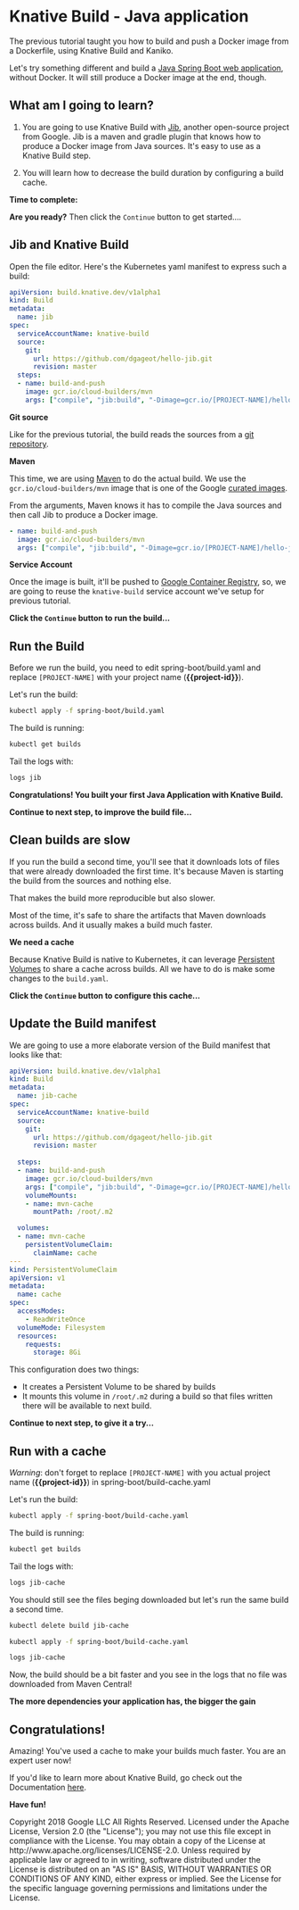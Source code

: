 <walkthrough-author name="David Gageot" repositoryUrl="https://github.com/GoogleContainerTools/knative-build-tutorials" email="dgageot@google.com" tutorialName="knative-build-spring-boot"></walkthrough-author>

# Knative Build - Java application

The previous tutorial taught you how to build and push a Docker image from a Dockerfile,
using Knative Build and Kaniko.

Let's try something different and build a [Java Spring Boot web application](https://github.com/dgageot/hello-jib),
without Docker. It will still produce a Docker image at the end, though.

## What am I going to learn?

 1. You are going to use Knative Build with [Jib](https://github.com/GoogleContainerTools/jib),
another open-source project from Google. Jib is a maven and gradle plugin that knows how to produce a Docker image
from Java sources. It's easy to use as a Knative Build step.

 2. You will learn how to decrease the build duration by configuring a build cache.

**Time to complete:** <walkthrough-tutorial-duration duration="TODO"></walkthrough-tutorial-duration>

**Are you ready?** Then click the `Continue` button to get started....

## Jib and Knative Build

<walkthrough-spotlight-pointer spotlightId="devshell-web-editor-button">Open the file editor</walkthrough-spotlight-pointer>.
Here's the Kubernetes <walkthrough-editor-open-file filePath="knative-build-tutorials/spring-boot/build.yaml">yaml manifest</walkthrough-editor-open-file>
to express such a build:

```yaml
apiVersion: build.knative.dev/v1alpha1
kind: Build
metadata:
  name: jib
spec:
  serviceAccountName: knative-build
  source:
    git:
      url: https://github.com/dgageot/hello-jib.git
      revision: master
  steps:
  - name: build-and-push
    image: gcr.io/cloud-builders/mvn
    args: ["compile", "jib:build", "-Dimage=gcr.io/[PROJECT-NAME]/hello-jib"]
```

**Git source**

Like for the previous tutorial, the build reads the sources from a [git repository](https://github.com/dgageot/hello-jib).

**Maven**

This time, we are using [Maven](https://maven.apache.org/) to do the actual build.
We use the `gcr.io/cloud-builders/mvn` image that is one of the Google
[curated images](https://github.com/GoogleCloudPlatform/cloud-builders).

From the arguments, Maven knows it has to compile the Java sources and then call Jib
to produce a Docker image.

```yaml
- name: build-and-push
  image: gcr.io/cloud-builders/mvn
  args: ["compile", "jib:build", "-Dimage=gcr.io/[PROJECT-NAME]/hello-jib"]
```

**Service Account**

Once the image is built, it'll be pushed to [Google Container Registry](https://cloud.google.com/container-registry/),
so, we are going to reuse the `knative-build` service account we've setup
for previous tutorial.

**Click the `Continue` button to run the build...**

## Run the Build

Before we run the build, you need to edit <walkthrough-editor-open-file filePath="knative-build-tutorials/spring-boot/build.yaml">spring-boot/build.yaml</walkthrough-editor-open-file> and replace `[PROJECT-NAME]`
with your project name (**{{project-id}}**).

Let's run the build:

```bash
kubectl apply -f spring-boot/build.yaml
```

The build is running:

```bash
kubectl get builds
```

Tail the logs with:

```bash
logs jib
```

**Congratulations! You built your first Java Application with Knative Build.**

<walkthrough-conclusion-trophy></walkthrough-conclusion-trophy>

**Continue to next step, to improve the build file...**

## Clean builds are slow

If you run the build a second time, you'll see that it downloads lots of files
that were already downloaded the first time. It's because Maven is starting
the build from the sources and nothing else.

That makes the build more reproducible but also slower.

Most of the time, it's safe to share the artifacts that Maven downloads across builds.
And it usually makes a build much faster.

**We need a cache**

Because Knative Build is native to Kubernetes, it can leverage [Persistent Volumes](https://kubernetes.io/docs/concepts/storage/persistent-volumes/)
to share a cache across builds. All we have to do is make some changes to the `build.yaml`.

**Click the `Continue` button to configure this cache...**

## Update the Build manifest

We are going to use a more elaborate version of the Build manifest that looks like that:

```yaml
apiVersion: build.knative.dev/v1alpha1
kind: Build
metadata:
  name: jib-cache
spec:
  serviceAccountName: knative-build
  source:
    git:
      url: https://github.com/dgageot/hello-jib.git
      revision: master
 
  steps:
  - name: build-and-push
    image: gcr.io/cloud-builders/mvn
    args: ["compile", "jib:build", "-Dimage=gcr.io/[PROJECT-NAME]/hello-jib"]
    volumeMounts:
    - name: mvn-cache
      mountPath: /root/.m2

  volumes:
  - name: mvn-cache
    persistentVolumeClaim:
      claimName: cache
---
kind: PersistentVolumeClaim
apiVersion: v1
metadata:
  name: cache
spec:
  accessModes:
    - ReadWriteOnce
  volumeMode: Filesystem
  resources:
    requests:
      storage: 8Gi
```

This configuration does two things:

 + It creates a Persistent Volume to be shared by builds
 + It mounts this volume in `/root/.m2` during a build so that files written there will be available to next build.

**Continue to next step, to give it a try...**

## Run with a cache

*Warning*: don't forget to replace `[PROJECT-NAME]` with you actual
project name (**{{project-id}}**) in
<walkthrough-editor-open-file filePath="knative-build-tutorials/spring-boot/build-cache.yaml">spring-boot/build-cache.yaml</walkthrough-editor-open-file>

Let's run the build:

```bash
kubectl apply -f spring-boot/build-cache.yaml
```

The build is running:

```bash
kubectl get builds
```

Tail the logs with:

```bash
logs jib-cache
```

You should still see the files beging downloaded but let's
run the same build a second time.

```bash
kubectl delete build jib-cache
```

```bash
kubectl apply -f spring-boot/build-cache.yaml
```

```bash
logs jib-cache
```

Now, the build should be a bit faster and you see in the logs that no file
was downloaded from Maven Central!

**The more dependencies your application has, the bigger the gain**

## Congratulations!

<walkthrough-conclusion-trophy></walkthrough-conclusion-trophy>

Amazing! You've used a cache to make your builds much faster.
You are an expert user now!

If you'd like to learn more about Knative Build, go check out the Documentation
[here](https://github.com/knative/docs/tree/master/build).

**Have fun!**

<walkthrough-footnote>
Copyright 2018 Google LLC All Rights Reserved. Licensed under the Apache
License, Version 2.0 (the "License"); you may not use this file except in
compliance with the License. You may obtain a copy of the License at
http://www.apache.org/licenses/LICENSE-2.0.
Unless required by applicable law or agreed to in writing, software
distributed under the License is distributed on an "AS IS" BASIS, WITHOUT
WARRANTIES OR CONDITIONS OF ANY KIND, either express or implied. See the
License for the specific language governing permissions and limitations under
the License.
</walkthrough-footnote>